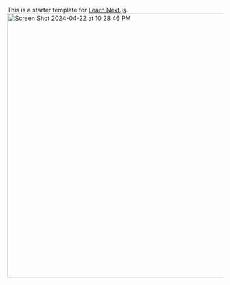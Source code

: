 This is a starter template for [Learn Next.js](https://nextjs.org/learn).
<img width="614" alt="Screen Shot 2024-04-22 at 10 28 46 PM" src="https://github.com/kalrich/nextjs_blog_458/assets/115668190/16205703-bfd6-45b8-a39d-bbc028fdf614">
